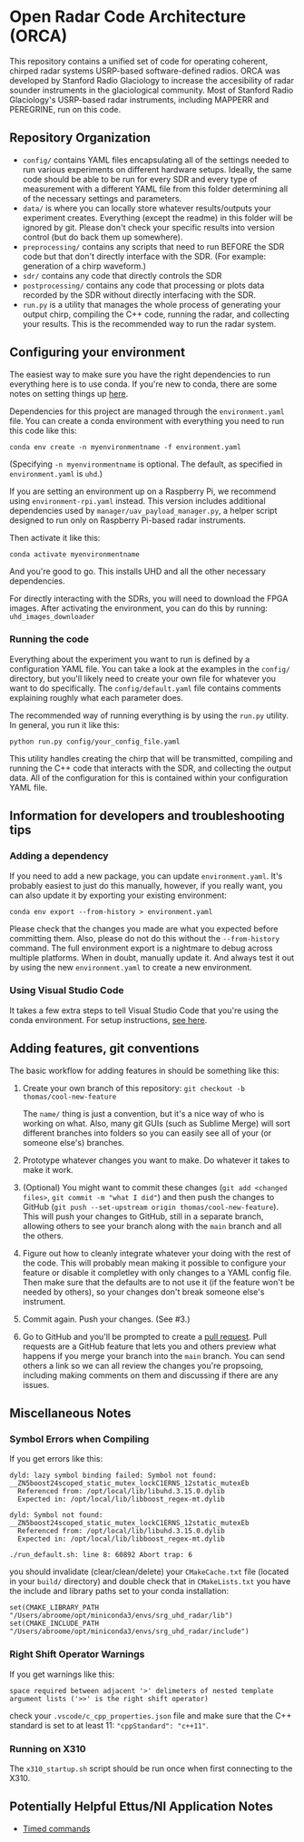 # Open Radar Code Architecture (ORCA)

This repository contains a unified set of code for operating coherent, chirped radar systems USRP-based software-defined radios. ORCA was developed by Stanford Radio Glaciology to increase the accesibility of radar sounder instruments in the glaciological community. Most of Stanford Radio Glaciology's USRP-based radar instruments, including MAPPERR and PEREGRINE, run on this code.

## Repository Organization

* `config/` contains YAML files encapsulating all of the settings needed to run various experiments on different hardware setups. Ideally, the same code should be able to be run for every SDR and every type of measurement with a different YAML file from this folder determining all of the necessary settings and parameters.
* `data/` is where you can locally store whatever results/outputs your experiment creates. Everything (except the readme) in this folder will be ignored by git. Please don't check your specific results into version control (but do back them up somewhere).
* `preprocessing/` contains any scripts that need to run BEFORE the SDR code but that don't directly interface with the SDR. (For example: generation of a chirp waveform.)
* `sdr/` contains any code that directly controls the SDR
* `postprocessing/` contains any code that processing or plots data recorded by the SDR without directly interfacing with the SDR.
* `run.py` is a utility that manages the whole process of generating your output chirp, compiling the C++ code, running the radar, and collecting your results. This is the recommended way to run the radar system.

## Configuring your environment

The easiest way to make sure you have the right dependencies to run everything here is to use conda. If you're new to conda, there are some notes on setting things up [here](conda.md).

Dependencies for this project are managed through the `environment.yaml` file. You can create a conda environment with everything you need to run this code like this:

`conda env create -n myenvironmentname -f environment.yaml`

(Specifying `-n myenvironmentname` is optional. The default, as specified in `environment.yaml` is `uhd`.)

If you are setting an environment up on a Raspberry Pi, we recommend using `environment-rpi.yaml` instead. This version includes additional dependencies used by `manager/uav_payload_manager.py`, a helper script designed to run only on Raspberry Pi-based radar instruments.

Then activate it like this:

`conda activate myenvironmentname`

And you're good to go. This installs UHD and all the other necessary dependencies.

For directly interacting with the SDRs, you will need to download the FPGA images. After activating the environment, you can do this by running: `uhd_images_downloader`

### Running the code

Everything about the experiment you want to run is defined by a configuration YAML file. You can take a look at the examples in the `config/` directory,
but you'll likely need to create your own file for whatever you want to do specifically. The `config/default.yaml` file contains comments explaining roughly what each parameter does.

The recommended way of running everything is by using the `run.py` utility. In general, you run it like this:

`python run.py config/your_config_file.yaml`

This utility handles creating the chirp that will be transmitted, compiling and running the C++ code that interacts with the SDR, and collecting the output data.
All of the configuration for this is contained within your configuration YAML file.

## Information for developers and troubleshooting tips

### Adding a dependency

If you need to add a new package, you can update `environment.yaml`. It's probably easiest to just do this manually, however, if you really want, you can also update it by exporting your existing environment:

`conda env export --from-history > environment.yaml`

Please check that the changes you made are what you expected before committing them. Also, please do not do this without the `--from-history` command. The full environment export is a nightmare to debug across multiple platforms. When in doubt, manually update it. And always test it out by using the new `environment.yaml` to create a new environment.

### Using Visual Studio Code

It takes a few extra steps to tell Visual Studio Code that you're using the conda environment. For setup instructions, [see here](vscode.md).

## Adding features, git conventions

The basic workflow for adding features in should be something like this:

1. Create your own branch of this repository: `git checkout -b thomas/cool-new-feature`
   
   The `name/` thing is just a convention, but it's a nice way of who is working on what. Also, many git GUIs (such as Sublime Merge) will sort different branches into folders so you can easily see all of your (or someone else's) branches.

2. Prototype whatever changes you want to make. Do whatever it takes to make it work.

3. (Optional) You might want to commit these changes (`git add <changed files>`, `git commit -m "what I did"`) and then push the changes to GitHub (`git push --set-upstream origin thomas/cool-new-feature`). This will push your changes to GitHub, still in a separate branch, allowing others to see your branch along with the `main` branch and all the others.

3. Figure out how to cleanly integrate whatever your doing with the rest of the code. This will probably mean making it possible to configure your feature or disable it completley with only changes to a YAML config file. Then make sure that the defaults are to not use it (if the feature won't be needed by others), so your changes don't break someone else's instrument.

4. Commit again. Push your changes. (See #3.)

5. Go to GitHub and you'll be prompted to create a [pull request](https://docs.github.com/en/github/collaborating-with-pull-requests/proposing-changes-to-your-work-with-pull-requests/about-pull-requests). Pull requests are a GitHub feature that lets you and others preview what happens if you merge your branch into the `main` branch. You can send others a link so we can all review the changes you're propsoing, including making comments on them and discussing if there are any issues.


## Miscellaneous Notes
### Symbol Errors when Compiling 
If you get errors like this: 
```
dyld: lazy symbol binding failed: Symbol not found: __ZN5boost24scoped_static_mutex_lockC1ERNS_12static_mutexEb
  Referenced from: /opt/local/lib/libuhd.3.15.0.dylib
  Expected in: /opt/local/lib/libboost_regex-mt.dylib

dyld: Symbol not found: __ZN5boost24scoped_static_mutex_lockC1ERNS_12static_mutexEb
  Referenced from: /opt/local/lib/libuhd.3.15.0.dylib
  Expected in: /opt/local/lib/libboost_regex-mt.dylib

./run_default.sh: line 8: 60892 Abort trap: 6
```
you should invalidate (clear/clean/delete) your `CMakeCache.txt` file (located in your `build/` directory) and double check that in `CMakeLists.txt` you have the include and library paths set to your conda installation:

```
set(CMAKE_LIBRARY_PATH "/Users/abroome/opt/miniconda3/envs/srg_uhd_radar/lib")
set(CMAKE_INCLUDE_PATH "/Users/abroome/opt/miniconda3/envs/srg_uhd_radar/include")
```

### Right Shift Operator Warnings
If you get warnings like this:
```
space required between adjacent '>' delimeters of nested template argument lists ('>>' is the right shift operator)
```
check your `.vscode/c_cpp_properties.json` file and make sure that the C++ standard is set to at least 11: `"cppStandard": "c++11"`. 

### Running on X310
The `x310_startup.sh` script should be run once when first connecting to the X310. 


## Potentially Helpful Ettus/NI Application Notes
* [Timed commands](https://kb.ettus.com/Synchronizing_USRP_Events_Using_Timed_Commands_in_UHD)
